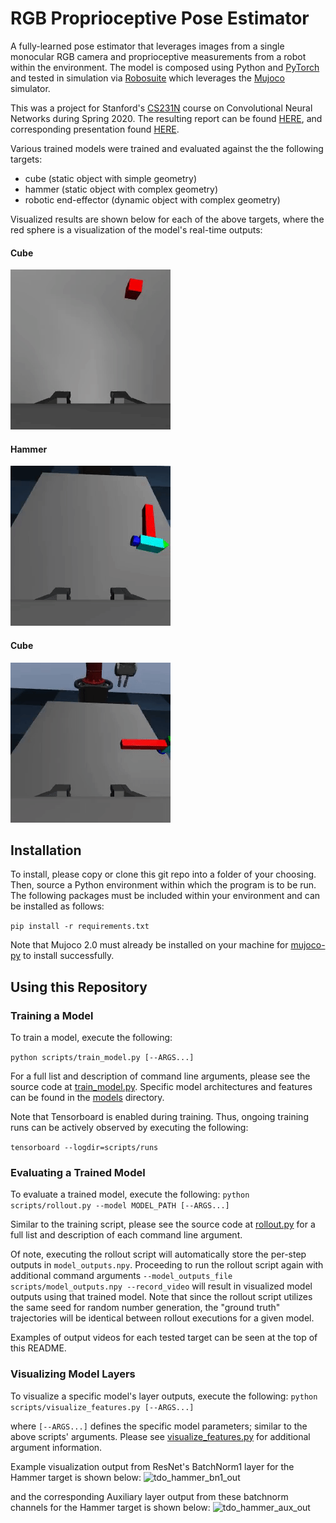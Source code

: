 # RGB Proprioceptive Pose Estimator

A fully-learned pose estimator that leverages images from a single monocular RGB camera and proprioceptive measurements from a robot within the environment. The model is composed using Python and [PyTorch](https://github.com/pytorch/pytorch) and tested in simulation via [Robosuite](https://github.com/StanfordVL/robosuite) which leverages the [Mujoco](http://www.mujoco.org/) simulator.

This was a project for Stanford's [CS231N](http://cs231n.stanford.edu/) course on Convolutional Neural Networks during Spring 2020. The resulting report can be found [HERE](report.pdf), and corresponding presentation found [HERE](https://www.youtube.com/watch?v=Y1_A0j2Q8Gg).

Various trained models were trained and evaluated against the the following targets:
- cube (static object with simple geometry)
- hammer (static object with complex geometry)
- robotic end-effector (dynamic object with complex geometry)

Visualized results are shown below for each of the above targets, where the red sphere is a visualization of the model's real-time outputs:

#### Cube
![Cube Tracker](visuals/cube_tracker.gif)

#### Hammer
![Hammer Tracker](visuals/hammer_tracker.gif)

#### Cube
![EEF1 Tracker](visuals/eef1_tracker.gif)




## Installation
To install, please copy or clone this git repo into a folder of your choosing. Then, source a Python environment within which the program is to be run. The following packages must be included within your environment and can be installed as follows:

```pip install -r requirements.txt```

Note that Mujoco 2.0 must already be installed on your machine for [mujoco-py](https://github.com/openai/mujoco-py) to install successfully.

## Using this Repository

### Training a Model
To train a model, execute the following:

```python scripts/train_model.py [--ARGS...]```

For a full list and description of command line arguments, please see the source code at [train_model.py](scripts/train_model.py). Specific model architectures and features can be found in the [models](models) directory.

Note that Tensorboard is enabled during training. Thus, ongoing training runs can be actively observed by executing the following:

```tensorboard --logdir=scripts/runs```


### Evaluating a Trained Model
To evaluate a trained model, execute the following:
```python scripts/rollout.py --model MODEL_PATH [--ARGS...]```

Similar to the training script, please see the source code at [rollout.py](scripts/rollout.py) for a full list and description of each command line argument.

Of note, executing the rollout script will automatically store the per-step outputs in `model_outputs.npy`. Proceeding to run the rollout script again with additional command arguments `--model_outputs_file scripts/model_outputs.npy --record_video` will result in visualized model outputs using that trained model. Note that since the rollout script utilizes the same seed for random number generation, the "ground truth" trajectories will be identical between rollout executions for a given model.

Examples of output videos for each tested target can be seen at the top of this README.


### Visualizing Model Layers
To visualize a specific model's layer outputs, execute the following:
```python scripts/visualize_features.py [--ARGS...]```

where `[--ARGS...]` defines the specific model parameters; similar to the above scripts' arguments. Please see [visualize_features.py](scripts/visualize_features.py) for additional argument information.

Example visualization output from ResNet's BatchNorm1 layer for the Hammer target is shown below:
![tdo_hammer_bn1_out](visuals/tdo_hammer_bn1_out.png)

and the corresponding Auxiliary layer output from these batchnorm channels for the Hammer target is shown below:
![tdo_hammer_aux_out](visuals/tdo_hammer_aux_out.png)
